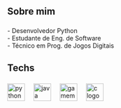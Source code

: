 <h2 align="left">Sobre mim</h2>

###

<p align="left">- Desenvolvedor Python<br>- Estudante de Eng. de Software<br>- Técnico em Prog. de Jogos Digitais</p>

###

<h2 align="left">Techs</h2>

###

<div align="left">
  <img src="https://skillicons.dev/icons?i=py" height="40" alt="python logo"  />
  <img width="12" />
  <img src="https://skillicons.dev/icons?i=java" height="40" alt="java logo"  />
  <img width="12" />
  <img src="https://skillicons.dev/icons?i=gamemakerstudio" height="40" alt="gamemakerstudio logo"  />
  <img width="12" />
  <img src="https://skillicons.dev/icons?i=c" height="40" alt="c logo"  />
</div>

###
